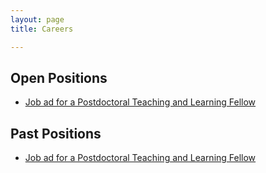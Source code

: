```yaml
---
layout: page
title: Careers

---
```


## Open Positions
* [Job ad for a Postdoctoral Teaching and Learning Fellow](../ads/StatTF2017)

## Past Positions
* [Job ad for a Postdoctoral Teaching and Learning Fellow](https://github.com/UBC-MDS/mds-stats-teaching-fellow)
